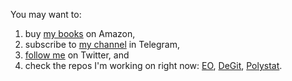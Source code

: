 You may want to:
1. buy [my books](https://www.amazon.com/Yegor-Bugayenko/e/B01AM1QMDK) on Amazon,
1. subscribe to [my channel](https://t.me/yegor256news) in Telegram,
1. [follow me](https://twitter.com/intent/follow?screen_name=yegor256) on Twitter,
and
1. check the repos I'm working on right now:
[EO](https://github.com/eo),
[DeGit](https://github.com/yegor256/degit),
[Polystat](https://github.com/cqfn/polystat).
